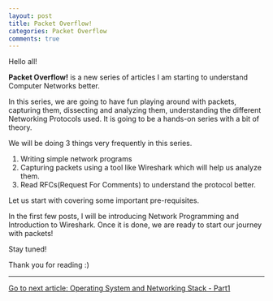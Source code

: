 ```yaml
---
layout: post
title: Packet Overflow!
categories: Packet Overflow
comments: true
---
```


Hello all!

**Packet Overflow!** is a new series of articles I am starting to understand Computer Networks better. 

In this series, we are going to have fun playing around with packets, capturing them, dissecting and analyzing them, understanding the different Networking Protocols used. It is going to be a hands-on series with a bit of theory. 

We will be doing 3 things very frequently in this series. 

1. Writing simple network programs
2. Capturing packets using a tool like Wireshark which will help us analyze them. 
3. Read RFCs(Request For Comments) to understand the protocol better. 

Let us start with covering some important pre-requisites. 

In the first few posts, I will be introducing Network Programming and Introduction to  Wireshark. Once it is done, we are ready to start our journey with packets!

Stay tuned!

Thank you for reading :)

------------------------------------------------------------
[Go to next article: Operating System and Networking Stack - Part1](/packet/overflow/2019/02/01/operating-system-and-networking-stack-part1.html)
